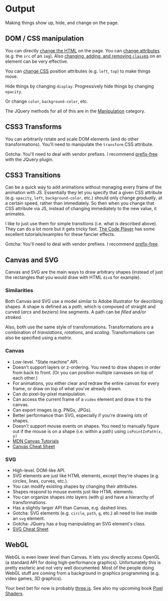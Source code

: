 # Output

Making things show up, hide, and change on the page.

## DOM / CSS manipulation

You can directly [change the HTML](http://api.jquery.com/html/) on the page. You can [change attributes](http://api.jquery.com/attr/) (e.g. the `src` of an `img`). Also [changing, adding, and removing `class`es](http://api.jquery.com/category/manipulation/class-attribute/) on an element can be very effective.

You can [change CSS](http://api.jquery.com/css/) position attributes (e.g. `left`, `top`) to make things move.

Hide things by changing `display`. Progressively hide things by changing `opacity`.

Or change `color`, `background-color`, etc.

The JQuery methods for all of this are in the [Manipulation](http://api.jquery.com/category/Manipulation/) category.

## CSS3 Transforms

You can arbitrarily rotate and scale DOM elements (and do other transformations). You'll need to manipulate the `transform` CSS attribute.

Gotcha: You'll need to deal with vendor prefixes. I recommend [prefix-free](http://leaverou.github.com/prefixfree/) with the JQuery plugin.

## CSS3 Transitions

Can be a quick way to add animations without managing every frame of the animation with JS. Essentially they let you specify that a given CSS attribute (e.g. `opacity`, `left`, `background-color`, etc.) should only change *gradually*, at a certain speed, rather than immediately. So then when you change that CSS attribute via JS, instead of changing immediately to the new value, it animates.

I like to just use them for simple transitions (i.e. what is described above). They can do a lot more but it gets tricky fast. [The Code Player](http://thecodeplayer.com/) has some excellent tutorials/examples for these fancier effects.

Gotcha: You'll need to deal with vendor prefixes. I recommend [prefix-free](http://leaverou.github.com/prefixfree/).

## Canvas and SVG

Canvas and SVG are the main ways to draw arbitrary shapes (instead of just the rectangles that you would draw with HTML `div`s for example).

### Similarities

Both Canvas and SVG use a model similar to Adobe Illustrator for describing shapes. A shape is defined as a *path*, which is composed of straight and curved (*arcs* and *beziers*) line segments. A path can be *filled* and/or *stroked*.

Also, both use the same style of transformations. Transformations are a combination of *translations*, *rotations*, and *scaling*. Transformations can also be specified using a *matrix*.

### Canvas

* Low-level. "State machine" API.
* Doesn't support layers or z-ordering. You need to draw shapes in order from back to front. (Or you can position multiple canvases on top of each other.)
* For animations, you either clear and redraw the entire canvas for every frame, or draw on top of what you've already drawn.
* Can do pixel-by-pixel manipulation.
* Can access the current frame of a `video` element and draw it to the canvas.
* Can export images (e.g. PNGs, JPGs).
* Better performance than SVG, especially if you're drawing *lots* of shapes.
* Doesn't support mouse events on shapes. You need to manually figure out if the mouse is on a shape (i.e. within a path) using `isPointInPath(x, y)`
* [MDN Canvas Tutorials](https://developer.mozilla.org/en-US/docs/Canvas_tutorial)
* [Canvas Cheat Sheet](http://www.nihilogic.dk/labs/canvas_sheet/HTML5_Canvas_Cheat_Sheet.pdf)

### SVG

* High-level. DOM-like API.
* SVG elements are just like HTML elements, except they're shapes (e.g. circles, lines, curves, etc.).
* You can modify existing shapes by changing their attributes.
* Shapes respond to mouse events just like HTML elements.
* You can organize shapes into layers (with `g`) and have a hierarchy of transformations.
* Has a slightly larger API than Canvas, e.g. dashed lines.
* Gotcha: SVG elements (e.g. `circle`, `path`, `g`, etc.) all need to live inside an `svg` element.
* Gotcha: JQuery has a bug manipulating an SVG element's class.
* [SVG Cheat Sheet](http://www.cheat-sheets.org/own/svg/index.xhtml)

## WebGL

WebGL is even lower level than Canvas. It lets you directly access OpenGL (a standard API for doing high-performance graphics). Unfortunately this is pretty esoteric and not very well documented. Most of the people doing WebGL stuff are coming from a background in graphics programming (e.g. video games, 3D graphics).

Your best bet for now is probably [three.js](http://mrdoob.github.com/three.js/). See also my upcoming book [Pixel Shaders](http://pixelshaders.com/).